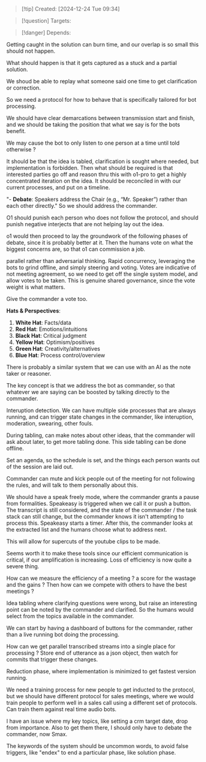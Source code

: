 
>[!tip] Created: [2024-12-24 Tue 09:34]

>[!question] Targets: 

>[!danger] Depends: 

Getting caught in the solution can burn time, and our overlap is so small this should not happen.

What should happen is that it gets captured as a stuck and a partial solution.

We shoud be able to replay what someone said one time to get clarification or correction.

So we need a protocol for how to behave that is specifically tailored for bot processing.

We should have clear demarcations between transmission start and finish, and we should be taking the position that what we say is for the bots benefit.

We may cause the bot to only listen to one person at a time until told otherwise ?

It should be that the idea is tabled, clarification is sought where needed, but implementation is forbidden.  Then what should be required is that interested parties go off and reason thru this with o1-pro to get a highly concentrated iteration on the idea.  It should be reconciled in with our current processes, and put on a timeline.

"- **Debate**: Speakers address the Chair (e.g., “Mr. Speaker”) rather than each other directly."
So we should address the commander.

O1 should punish each person who does not follow the protocol, and should punish negative interjects that are not helping lay out the idea.

o1 would then proceed to lay the groundwork of the following phases of debate, since it is probably better at it.  Then the humans vote on what the biggest concerns are, so that o1 can commission a job.

parallel rather than adversarial thinking.  Rapid concurrency, leveraging the bots to grind offline, and simply steering and voting.  Votes are indicative of not meeting agreement, so we need to get off the single system model, and allow votes to be taken.  This is genuine shared governance, since the vote weight is what matters.

Give the commander a vote too.

**Hats & Perspectives**:

1. **White Hat**: Facts/data
2. **Red Hat**: Emotions/intuitions
3. **Black Hat**: Critical judgment
4. **Yellow Hat**: Optimism/positives
5. **Green Hat**: Creativity/alternatives
6. **Blue Hat**: Process control/overview

There is probably a similar system that we can use with an AI as the note taker or reasoner.

The key concept is that we address the bot as commander, so that whatever we are saying can be boosted by talking directly to the commander.

Interuption detection.  We can have multiple side processes that are always running, and can trigger state changes in the commander, like interuption, moderation, swearing, other fouls.

During tabling, can make notes about other ideas, that the commander will ask about later, to get more tabling done.  This side tabling can be done offline.

Set an agenda, so the schedule is set, and the things each person wants out of the session are laid out.

Commander can mute and kick people out of the meeting for not following the rules, and will talk to them personally about this.

We should have a speak freely mode, where the commander grants a pause from formalities.
Speakeasy is triggered when we call it or push a button.  The transcript is still considered, and the state of the commander / the task stack can still change, but the commander knows it isn't attempting to process this.  Speakeasy starts a timer.  After this, the commander looks at the extracted list and the humans choose what to address next.

This will allow for supercuts of the youtube clips to be made.

Seems worth it to make these tools since our efficient communication is critical, if our amplification is increasing.  Loss of efficiency is now quite a severe thing.

How can we measure the efficiency of a meeting ? a score for the wastage and the gains ?   Then how can we compete with others to have the best meetings ?

Idea tabling where clarifying questions were wrong, but raise an interesting point can be noted by the commander and clarified.  So the humans would select from the topics available in the commander.

We can start by having a dashboard of buttons for the commander, rather than a live running bot doing the processing.

How can we get parallel transcribed streams into a single place for processing ?
Store end of utterance as a json object, then watch for commits that trigger these changes.

Reduction phase, where implementation is minimized to get fastest version running.

We need a training process for new people to get inducted to the protocol, but we should have different protocol for sales meetings, where we would train people to perform well in a sales call using a different set of protocols.  Can train them against real time audio bots.

I have an issue where my key topics, like setting a crm target date, drop from importance.  Also to get them there, I should only have to debate the commander, now Smax.

The keywords of the system should be uncommon words, to avoid false triggers, like "endex" to end a particular phase, like solution phase.